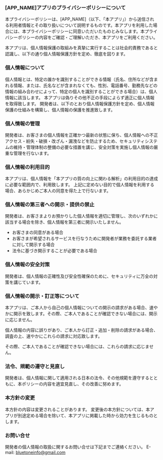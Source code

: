 ### [APP_NAME]アプリのプライバシーポリシーについて

本プライバシーポリシーは、[APP_NAME]（以下、「本アプリ」）から送信される利用者情報とその取り扱いについて説明するものです。本アプリを利用した場合には、本プライバシーポリシーに同意いただいたものとみなします。本プライバシーポリシーの内容をご確認・ご理解いただき、本アプリをご利用ください。

本アプリは、個人情報保護の取組みを真摯に実行することは社会的責務であると認識し、以下の通り個人情報保護方針を定め、徹底を図ります。

### 個人情報について

個人情報とは、特定の誰かを識別することができる情報（氏名、住所などが含まれる情報、または、氏名などが含まれなくても、性別、電話番号、勤務先などの情報の組み合わせによって、特定の個人を識別することができる場合）は、個人情報に該当します。
本アプリは偽りその他不正の手段によらず適正に個人情報を取得致します。
開発者は、以下のとおり個人情報保護方針を定め、個人情報保護の仕組みを構築し、個人情報の保護を推進致します。

### 個人情報の管理

開発者は、お客さまの個人情報を正確かつ最新の状態に保ち、個人情報への不正アクセス・紛失・破損・改ざん・漏洩などを防止するため、セキュリティシステムの維持・管理体制の整備の必要な措置を講じ、安全対策を実施し個人情報の厳重な管理を行ないます。

### 個人情報の利用目的

本アプリは、個人情報を「本アプリの質の向上に関わる解析」の利用目的の達成に必要な範囲内で、利用致します。
上記に定めない目的で個人情報を利用する場合、あらかじめご本人の同意を得た上で行ないます。

### 個人情報の第三者への開示・提供の禁止

開発者は、お客さまよりお預かりした個人情報を適切に管理し、次のいずれかに該当する場合を除き、個人情報を第三者に開示いたしません。
- お客さまの同意がある場合
- お客さまが希望されるサービスを行なうために開発者が業務を委託する業者に対して開示する場合
- 法令に基づき開示することが必要である場合

### 個人情報の安全対策

開発者は、個人情報の正確性及び安全性確保のために、セキュリティに万全の対策を講じています。


### 個人情報の開示・訂正等について

本アプリは、ご本人から自己の個人情報についての開示の請求がある場合、速やかに開示を致します。その際、ご本人であることが確認できない場合には、開示に応じません。

個人情報の内容に誤りがあり、ご本人から訂正・追加・削除の請求がある場合、調査の上、速やかにこれらの請求に対応致します。

その際、ご本人であることが確認できない場合には、これらの請求に応じません。

### 法令、規範の遵守と見直し

開発者は、個人情報に関して適用される日本の法令、その他規範を遵守するとともに、本ポリシーの内容を適宜見直し、その改善に努めます。

### 本方針の変更

本方針の内容は変更されることがあります。
変更後の本方針については、本アプリが別途定める場合を除いて、本アプリに掲載した時から効力を生じるものとします。

### お問い合せ

開発者の個人情報の取扱に関するお問い合せは下記までご連絡ください。
E-mail: bluetoneinfo@gmail.com
